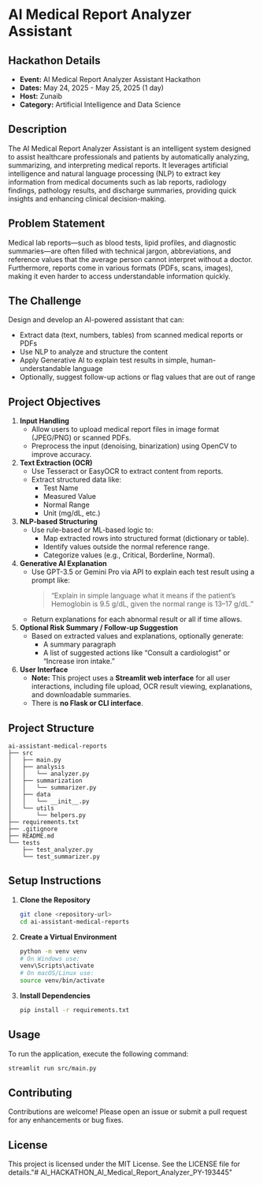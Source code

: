 # AI Medical Report Analyzer Assistant

## Hackathon Details
- **Event:** AI Medical Report Analyzer Assistant Hackathon
- **Dates:** May 24, 2025 - May 25, 2025 (1 day)
- **Host:** Zunaib
- **Category:** Artificial Intelligence and Data Science

## Description
The AI Medical Report Analyzer Assistant is an intelligent system designed to assist healthcare professionals and patients by automatically analyzing, summarizing, and interpreting medical reports. It leverages artificial intelligence and natural language processing (NLP) to extract key information from medical documents such as lab reports, radiology findings, pathology results, and discharge summaries, providing quick insights and enhancing clinical decision-making.

## Problem Statement
Medical lab reports—such as blood tests, lipid profiles, and diagnostic summaries—are often filled with technical jargon, abbreviations, and reference values that the average person cannot interpret without a doctor. Furthermore, reports come in various formats (PDFs, scans, images), making it even harder to access understandable information quickly.

## The Challenge
Design and develop an AI-powered assistant that can:
- Extract data (text, numbers, tables) from scanned medical reports or PDFs
- Use NLP to analyze and structure the content
- Apply Generative AI to explain test results in simple, human-understandable language
- Optionally, suggest follow-up actions or flag values that are out of range

## Project Objectives
1. **Input Handling**
   - Allow users to upload medical report files in image format (JPEG/PNG) or scanned PDFs.
   - Preprocess the input (denoising, binarization) using OpenCV to improve accuracy.
2. **Text Extraction (OCR)**
   - Use Tesseract or EasyOCR to extract content from reports.
   - Extract structured data like:
     - Test Name
     - Measured Value
     - Normal Range
     - Unit (mg/dL, etc.)
3. **NLP-based Structuring**
   - Use rule-based or ML-based logic to:
     - Map extracted rows into structured format (dictionary or table).
     - Identify values outside the normal reference range.
     - Categorize values (e.g., Critical, Borderline, Normal).
4. **Generative AI Explanation**
   - Use GPT-3.5 or Gemini Pro via API to explain each test result using a prompt like:
     > “Explain in simple language what it means if the patient’s Hemoglobin is 9.5 g/dL, given the normal range is 13–17 g/dL.”
   - Return explanations for each abnormal result or all if time allows.
5. **Optional Risk Summary / Follow-up Suggestion**
   - Based on extracted values and explanations, optionally generate:
     - A summary paragraph
     - A list of suggested actions like “Consult a cardiologist” or “Increase iron intake.”
6. **User Interface**
   - **Note:** This project uses a **Streamlit web interface** for all user interactions, including file upload, OCR result viewing, explanations, and downloadable summaries.
   - There is **no Flask or CLI interface**.

## Project Structure
```
ai-assistant-medical-reports
├── src
│   ├── main.py
│   ├── analysis
│   │   └── analyzer.py
│   ├── summarization
│   │   └── summarizer.py
│   ├── data
│   │   └── __init__.py
│   └── utils
│       └── helpers.py
├── requirements.txt
├── .gitignore
├── README.md
└── tests
    ├── test_analyzer.py
    └── test_summarizer.py
```

## Setup Instructions
1. **Clone the Repository**
   ```bash
   git clone <repository-url>
   cd ai-assistant-medical-reports
   ```

2. **Create a Virtual Environment**
   ```bash
   python -m venv venv
   # On Windows use:
   venv\Scripts\activate
   # On macOS/Linux use:
   source venv/bin/activate
   ```

3. **Install Dependencies**
   ```bash
   pip install -r requirements.txt
   ```

## Usage
To run the application, execute the following command:
```bash
streamlit run src/main.py
```

## Contributing
Contributions are welcome! Please open an issue or submit a pull request for any enhancements or bug fixes.

## License
This project is licensed under the MIT License. See the LICENSE file for details."# AI_HACKATHON_AI_Medical_Report_Analyzer_PY-193445" 
